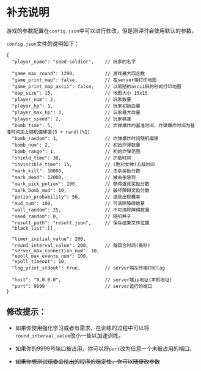 # 补充说明

游戏的参数配置在```config.json```中可以进行修改，但是测评时会使用默认的参数。

```config.json```文件的说明如下：

```
{
  "player_name": "seed-soldier",    // 玩家的名字

  "game_max_round": 1200,           // 游戏最大回合数
  "game_print_map": false,          // 在server端打印地图
  "game_print_map_ascii": false,    // 以简陋的ascii码的形式打印地图
  "map_size": 15,                   // 地图大小 15x15
  "player_num": 2,                  // 玩家数量
  "player_hp": 1,                   // 玩家初始血量
  "player_max_hp": 3,               // 玩家最大血量
  "player_speed": 2,                // 玩家移速
  "bomb_time": 5,                   // 炸弹爆炸的基准时间，炸弹爆炸时间为基准时间加上随机偏移值(5 + rand()%1)
  "bomb_random": 1,                 // 炸弹爆炸时间随机偏移
  "bomb_num": 2,                    // 初始炸弹数量
  "bomb_range": 1,                  // 初始炸弹范围
  "shield_time": 30,                // 护盾时间
  "invincible_time": 15,            // (胜利女神)无敌时间
  "mark_kill": 10000,               // 击杀奖励分数
  "mark_dead": 12000,               // 被击杀惩罚
  "mark_pick_potion": 100,          // 获得道具奖励分数
  "mark_bomb_mud": 10,              // 破坏障碍奖励分数
  "potion_probability": 50,         // 道具出现概率
  "mud_num": 100,                   // 可清除障碍数量
  "wall_random": 25,                // 不可清除障碍数量
  "seed_random": 0,                 // 随机种子
  "result_path": "result.json",     // 保存结果文件位置
  "black_list":[],

  "timer_initial_value": 200,
  "round_interval_value": 200,      // 每回合时间(毫秒)
  "server_max_connection_num": 10,
  "epoll_max_events_num": 100,
  "epoll_timeout": 10,
  "log_print_stdout": true,         // server端在终端打印log

  "host": "0.0.0.0",                // server端ip地址(本机地址)
  "port": 9999                      // server运行的端口
}
```

## 修改提示：

* 如果你使用强化学习或者有需求，在训练的过程中可以将```round_interval_value```改小一些以加速训练。

* 如果你的9999号端口被占用，你可以将```port```改为任意一个未被占用的端口。

* ~~如果你想测试组委会给出的程序的稳定性，你可以随便改参数~~